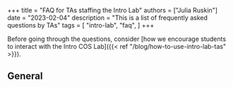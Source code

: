 +++
title = "FAQ for TAs staffing the Intro Lab"
authors = ["Julia Ruskin"]
date = "2023-02-04"
description = "This is a list of frequently asked questions by TAs"
tags = [
    "intro-lab",
    "faq",
]
+++

Before going through the questions, consider [how we encourage students to interact with the Intro COS Lab]({{< ref "/blog/how-to-use-intro-lab-tas" >}}).

## General
